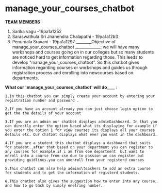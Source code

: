 # manage_your_courses_chatbot
________TEAM MEMBERS________
1. Sarika vagu -16pa1a1252
2. Saraswathula Sri Jnanendra Chalapathi - 19pa1a12b3
3. Penumala Sravani - 19pa1a1297
________Objective of manage_your_courses_chatbot _____________:
    we will have many workshops and courses going on in our colleges but so many students are noticed hard to get information regarding those. This leeds to develop "manage_your_courses_chatbot". So this chatbot gives information regarding courses or workshops and guides us through registration process and enrolling into newcourses based on departments.

________What our 'manage_your_courses_chatbot' will do____________ :

    1.In this chatbot you can simply create your account by entering your registration number and password .
    
    2.If you have an account already you can just choose login option to get the the details of your account
    
    3.If you are an admin our chatbot displays adminDashboard. In that you can directly enter the option based what its displaying for example if you enter the option 1 for view courses its displays all your courses details etc. Our chatbot displays what ever you want in the dashboard.
    
    4.If you are a student this chatbot displays a dashboard that suits for student..after that based on your department you can register to any courses for example if i am from eee department  but want to enroll into a course from cse due to passion we can register but providing guidlines.you can unenroll from your registerd courses
    
    5.This chatbot can also help admins\teachers to add an extra course for students and to get the information of registerd students.
    
    6.This chatbot also gives the suggestion how to enter into any course, and how to go back by simply enetring number.
